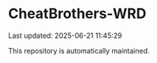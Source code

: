 # CheatBrothers-WRD

Last updated: 2025-06-21 11:45:29

This repository is automatically maintained.
